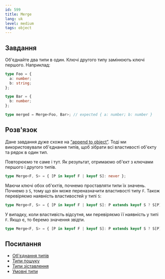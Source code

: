 ```yaml
---
id: 599
title: Merge
lang: uk
level: medium
tags: object
---
```


## Завдання

Об'єднайте два типи в один.
Ключі другого типу замінюють ключі першого.
Наприклад:

```typescript
type Foo = {
  a: number;
  b: string;
};

type Bar = {
  b: number;
};

type merged = Merge<Foo, Bar>; // expected { a: number; b: number }
```

## Розв'язок

Дане завдання дуже схоже на [“append to object”](./medium-append-to-object.md).
Тоді ми використовували об'єднання типів, щоб зібрати всі властивості об'єкту та рядок в один тип.

Повторюємо те саме і тут.
Як результат, отримаємо об'єкт з ключами першого і другого типів.

```typescript
type Merge<F, S> = { [P in keyof F | keyof S]: never };
```

Маючи ключі обох об'єктів, почнемо проставляти типи їх значень.
Почнемо з `S`, тому що він може переназначити властивості типу `F`.
Також перевіряємо наявність властивостей у типі `S`:

```typescript
type Merge<F, S> = { [P in keyof F | keyof S]: P extends keyof S ? S[P] : never };
```

У випадку, коли властивість відсутня, ми перевіряємо її наявність у типі `F`.
Якщо є, то беремо значення звідти.

```typescript
type Merge<F, S> = { [P in keyof F | keyof S]: P extends keyof S ? S[P] : P extends keyof F ? F[P] : never };
```

## Посилання

- [Об'єднання типів](https://www.typescriptlang.org/docs/handbook/2/everyday-types.html#union-types)
- [Типи пошуку](https://www.typescriptlang.org/docs/handbook/release-notes/typescript-2-1.html#keyof-and-lookup-types)
- [Типи зіставлення](https://www.typescriptlang.org/docs/handbook/2/mapped-types.html)
- [Умовні типи](https://www.typescriptlang.org/docs/handbook/2/conditional-types.html)
